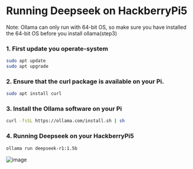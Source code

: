 # Running Deepseek on HackberryPi5  
Note: Ollama can only run with 64-bit OS, so make sure you have installed the 64-bit OS before you install ollama(step3)  

### 1. First update you operate-system  
```sh
sudo apt update
sudo apt upgrade
```

### 2. Ensure that the curl package is available on your Pi.  
```sh
sudo apt install curl
```

### 3. Install the Ollama software on your Pi 
```sh
curl -fsSL https://ollama.com/install.sh | sh
```

### 4. Running Deepseek on your HackberryPi5
```sh
ollama run deepseek-r1:1.5b
```
![image](https://github.com/user-attachments/assets/8201ccb8-dfe7-4a23-b012-5d5d18c0e085)
